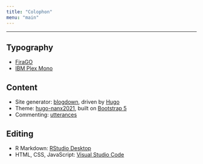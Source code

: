 ```yaml
---
title: "Colophon"
menu: "main"
---
```


<hr>

## Typography

- [FiraGO](https://github.com/bBoxType/FiraGO)
- [IBM Plex Mono](https://github.com/IBM/plex)

## Content

- Site generator: [blogdown](https://github.com/rstudio/blogdown), driven by [Hugo](https://gohugo.io/)
- Theme: [hugo-nanx2021](https://github.com/nanxstats/hugo-nanx2021), built on [Bootstrap 5](https://getbootstrap.com/)
- Commenting: [utterances](https://utteranc.es/)

## Editing

- R Markdown: [RStudio Desktop](https://www.rstudio.com/products/rstudio/)
- HTML, CSS, JavaScript: [Visual Studio Code](https://code.visualstudio.com/)
